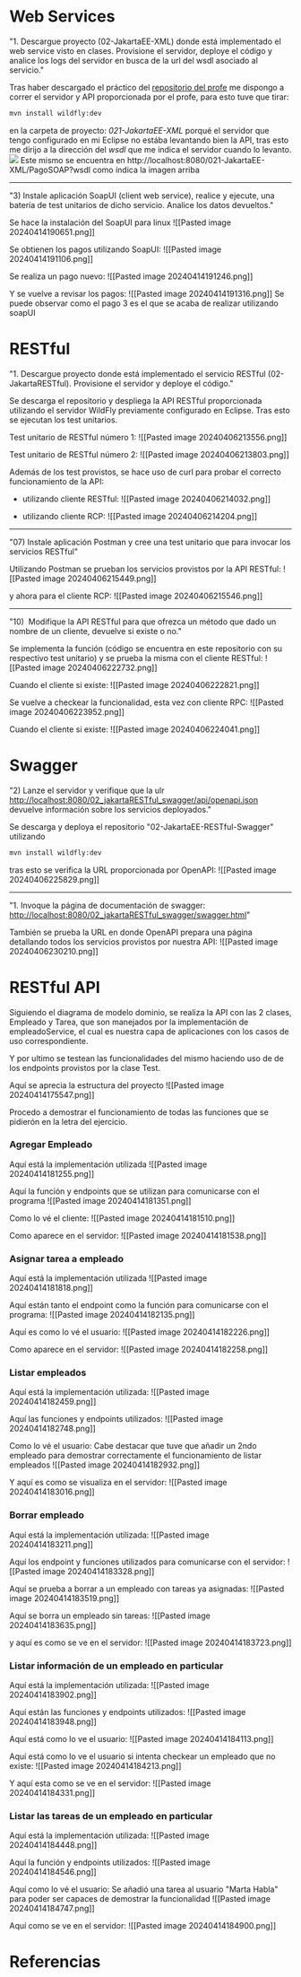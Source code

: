 
# Web Services

"1. Descargue proyecto (02-JakartaEE-XML) donde está implementado el web service visto en clases. Provisione el servidor, deploye el código y analice los logs del servidor en busca de la url del wsdl asociado al servicio."

Tras haber descargado el práctico del [repositorio del profe](https://github.com/gabrielaramburu/TallerJakartaEE) me dispongo a correr el servidor y API proporcionada por el profe, para esto tuve que tirar:
```Bash
mvn install wildfly:dev
```
en la carpeta de proyecto: *021-JakartaEE-XML* porqué el servidor que tengo configurado en mi Eclipse no estába levantando bien la API, tras esto me dirijo a la dirección del *wsdl*
 que me indica el servidor cuando lo levanto.
 ![](Archivos/Pastedimage20240406204645.png)
Este mismo se encuentra en http://localhost:8080/021-JakartaEE-XML/PagoSOAP?wsdl como índica la imagen arriba

---
"3) Instale aplicación SoapUI (client web service), realice y ejecute, una batería de test unitarios de dicho servicio. Analice los datos devueltos."

Se hace la instalación del SoapUI para linux
![[Pasted image 20240414190651.png]]


Se obtienen los pagos utilizando SoapUI:
![[Pasted image 20240414191106.png]]


Se realiza un pago nuevo:
![[Pasted image 20240414191246.png]]


Y se vuelve a revisar los pagos:
![[Pasted image 20240414191316.png]]
Se puede observar como el pago 3 es el que se acaba de realizar utilizando soapUI


# RESTful
"1. Descargue proyecto donde está implementado el servicio RESTful (02-JakartaRESTful). Provisione el servidor y deploye el código."

Se descarga el repositorio y despliega la API RESTful proporcionada utilizando el servidor WildFly previamente configurado en Eclipse. Tras esto se ejecutan los test unitarios.

Test unitario de RESTful número 1:
![[Pasted image 20240406213556.png]]

Test unitario de RESTful número 2:
![[Pasted image 20240406213803.png]]


Además de los test provistos, se hace uso de curl para probar el correcto funcionamiento de la API:

- utilizando cliente RESTful:
![[Pasted image 20240406214032.png]]

- utilizando cliente RCP:
![[Pasted image 20240406214204.png]]

---

"07) Instale aplicación Postman y cree una test unitario que para invocar los servicios RESTful"

Utilizando Postman se prueban los servicios provistos por la API RESTful:
![[Pasted image 20240406215449.png]]

y ahora para el cliente RCP:
![[Pasted image 20240406215546.png]]

---

"10)  Modifique la API RESTful para que ofrezca un método que dado un nombre de un cliente, devuelve si existe o no."

Se implementa la función (código se encuentra en este repositorio con su respectivo test unitario) y se prueba la misma con el cliente RESTful:
![[Pasted image 20240406222732.png]]

Cuando el cliente si existe:
![[Pasted image 20240406222821.png]]



Se vuelve a checkear la funcionalidad, esta vez con cliente RPC:
![[Pasted image 20240406223952.png]]


Cuando el cliente si existe:
![[Pasted image 20240406224041.png]]


# Swagger
"2) Lanze el servidor y verifique que la ulr [http://localhost:8080/02_jakartaRESTful_swagger/api/openapi.json](http://localhost:8080/02_jakartaRESTful_swagger/api/openapi.json) devuelve información sobre los servicios deployados."

Se descarga y deploya el repositorio "02-JakartaEE-RESTful-Swagger" utilizando 
```Bash
mvn install wildfly:dev
```
tras esto se verifica la URL proporcionada por OpenAPI:
![[Pasted image 20240406225829.png]]

---

"1. Invoque la página de documentación de swagger: [http://localhost:8080/02_jakartaRESTful_swagger/swagger.html](http://localhost:8080/02_jakartaRESTful_swagger/swagger.html)"

También se prueba la URL en donde OpenAPI prepara una página detallando todos los servicios provistos por nuestra API:
![[Pasted image 20240406230210.png]]

# RESTful API

Siguiendo el diagrama de modelo dominio, se realiza la API con las 2 clases, Empleado y Tarea, que son manejados por la implementación de empleadoService, el cual es nuestra capa de aplicaciones con los casos de uso correspondiente.

Y por ultimo se testean las funcionalidades del mismo haciendo uso de de los endpoints provistos por la clase Test.

Aquí se aprecia la estructura del proyecto
![[Pasted image 20240414175547.png]]


Procedo a demostrar el funcionamiento de todas las funciones que se pidierón en la letra del ejercicio.

### Agregar Empleado

Aquí está la implementación utilizada
![[Pasted image 20240414181255.png]]


Aquí la función y endpoints que se utilizan para comunicarse con el programa
![[Pasted image 20240414181351.png]]


Como lo vé el cliente:
![[Pasted image 20240414181510.png]]


Como aparece en el servidor:
![[Pasted image 20240414181538.png]]


### Asignar tarea a empleado

Aquí está la implementación utilizada
![[Pasted image 20240414181818.png]]


Aquí están tanto el endpoint como la función para comunicarse con el programa:
![[Pasted image 20240414182135.png]]


Aquí es como lo vé el usuario:
![[Pasted image 20240414182226.png]]


Como aparece en el servidor:
![[Pasted image 20240414182258.png]]

### Listar empleados

Aquí está la implementación utilizada:
![[Pasted image 20240414182459.png]]


Aquí las funciones y endpoints utilizados:
![[Pasted image 20240414182748.png]]


Como lo vé el usuario:
Cabe destacar que tuve que añadir un 2ndo empleado para demostrar correctamente el funcionamiento de listar empleados
![[Pasted image 20240414182932.png]]

Y aquí es como se visualiza en el servidor:
![[Pasted image 20240414183016.png]]

### Borrar empleado

Aquí está la implementación utilizada:
![[Pasted image 20240414183211.png]]


Aquí los endpoint y funciones utilizados para comunicarse con el servidor:
![[Pasted image 20240414183328.png]]


Aquí se prueba a borrar a un empleado con tareas ya asignadas:
![[Pasted image 20240414183519.png]]


Aquí se borra un empleado sin tareas:
![[Pasted image 20240414183635.png]]


y aquí es como se ve en el servidor:
![[Pasted image 20240414183723.png]]

### Listar información de un empleado en particular

Aquí está la implementación utilizada:
![[Pasted image 20240414183902.png]]


Aquí están las funciones y endpoints utilizados:
![[Pasted image 20240414183948.png]]


Aquí está como lo ve el usuario:
![[Pasted image 20240414184113.png]]

Aquí está como lo ve el usuario si intenta checkear un empleado que no existe:
![[Pasted image 20240414184213.png]]


Y aquí esta como se ve en el servidor:
![[Pasted image 20240414184331.png]]


### Listar las tareas de un empleado en particular

Aquí está la implementación utilizada:
![[Pasted image 20240414184448.png]]


Aquí la función y endpoints utilizados:
![[Pasted image 20240414184546.png]]


Aquí como lo vé el usuario:
Se añadió una tarea al usuario "Marta Habla" para poder ser capaces de demostrar la funcionalidad
![[Pasted image 20240414184747.png]]


Aquí como se ve en el servidor:
![[Pasted image 20240414184900.png]]
# Referencias
